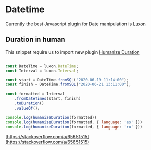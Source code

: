 # Datetime

Currently the best Javascript plugin for Date manipulation is [Luxon](https://moment.github.io/luxon/#/)

## Duration in human

This snippet require us to import new plugin [Humanize Duration](https://github.com/EvanHahn/HumanizeDuration.js)

```javascript

const DateTime = luxon.DateTime;
const Interval = luxon.Interval;

const start = DateTime.fromSQL("2020-06-19 11:14:00");
const finish = DateTime.fromSQL("2020-06-21 13:11:00");

const formatted = Interval
    .fromDateTimes(start, finish)
    .toDuration()
    .valueOf();

console.log(humanizeDuration(formatted))
console.log(humanizeDuration(formatted, { language: 'es' }))
console.log(humanizeDuration(formatted, { language: 'ru' }))

```

[https://stackoverflow.com/a/65651515](https://stackoverflow.com/a/65651515)